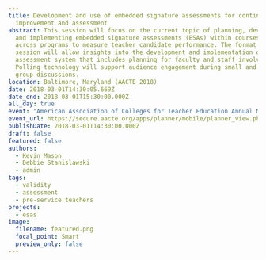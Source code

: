 ```yaml
---
title: Development and use of embedded signature assessments for continuous
  improvement and assessment
abstract: This session will focus on the current topic of planning, developing,
  and implementing embedded signature assessments (ESAs) within courses and
  across programs to measure teacher candidate performance. The format of this
  session will allow insights into the development and implementation of an
  assessment system that includes planning for faculty and staff involvement.
  Polling technology will support audience engagement during small and large
  group discussions.
location: Baltimore, Maryland (AACTE 2018)
date: 2018-03-01T14:30:05.669Z
date_end: 2018-03-01T15:30:00.000Z
all_day: true
event: "American Association of Colleges for Teacher Education Annual Meeting 2018 "
event_url: https://secure.aacte.org/apps/planner/mobile/planner_view.php?view=schedule_details&scid=1295
publishDate: 2018-03-01T14:30:00.000Z
draft: false
featured: false
authors:
  - Kevin Mason
  - Debbie Stanislawski
  - admin
tags:
  - validity
  - assessment
  - pre-service teachers
projects:
  - esas
image:
  filename: featured.png
  focal_point: Smart
  preview_only: false
---
```

